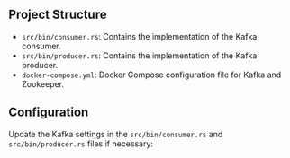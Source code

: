 ## Project Structure

- `src/bin/consumer.rs`: Contains the implementation of the Kafka consumer.
- `src/bin/producer.rs`: Contains the implementation of the Kafka producer.
- `docker-compose.yml`: Docker Compose configuration file for Kafka and Zookeeper.

## Configuration

Update the Kafka settings in the `src/bin/consumer.rs` and `src/bin/producer.rs` files if necessary:
